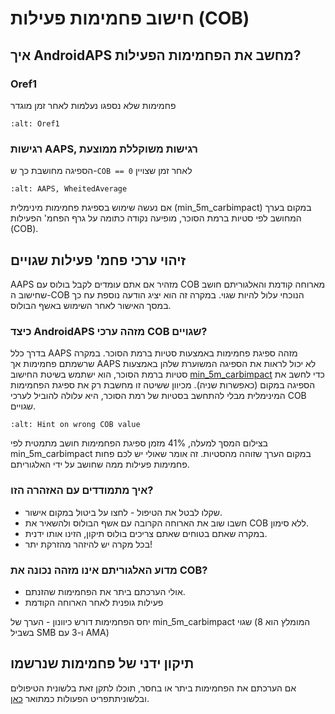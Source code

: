 # חישוב פחמימות פעילות (COB)

## איך AndroidAPS מחשב את הפחמימות הפעילות?

### Oref1

פחמימות שלא נספגו נעלמות לאחר זמן מוגדר

```{image} ../images/cob_oref0_orange_II.png
:alt: Oref1
```

### רגישות AAPS, רגישות משוקללת ממוצעת

הספיגה מחושבת כך ש-`COB == 0` לאחר זמן שצויין

```{image} ../images/cob_aaps2_orange_II.png
:alt: AAPS, WheitedAverage
```

אם נעשה שימוש בספיגת פחמימות מינימלית (min_5m_carbimpact) במקום בערך המחושב לפי סטיות ברמת הסוכר, מופיעה נקודה כתומה על גרף הפחמ' הפעילות (COB).

## זיהוי ערכי פחמ' פעילות שגויים

AAPS מזהיר אם אתם עומדים לקבל בולוס עם COB מארוחה קודמת והאלגוריתם חושב שחישוב ה-COB הנוכחי עלול להיות שגוי. במקרה זה הוא יציג הודעה נוספת עח כך במסך האישור לאחר השימוש באשף הבולוס.

### כיצד AndroidAPS מזהה ערכי COB שגויים?

בדרך כלל AAPS מזהה ספיגת פחמימות באמצעות סטיות ברמת הסוכר. במקרה שרשמתם פחמימות אך AAPS לא יכול לראות את הספיגה המשוערת שלהן באמצעות סטיות ברמת הסוכר, הוא ישתמש בשיטת החישוב [min_5m_carbimpact](../Configuration/Config-Builder.md?highlight=min_5m_carbimpact#absorption-settings) כדי לחשב את הספיגה במקום (כאפשרות שניה). מכיוון ששיטה זו מחשבת רק את ספיגת הפחמימות המינימלית מבלי להתחשב בסטיות של רמת הסוכר, היא עלולה להוביל לערכי COB שגויים.

```{image} ../images/Calculator_SlowCarbAbsorption.png
:alt: Hint on wrong COB value
```

בצילום המסך למעלה, 41% מזמן ספיגת הפחמימות חושב מתמטית לפי min_5m_carbimpact במקום הערך שזוהה מהסטיות.  זה אומר שאולי יש לכם פחות פחמימות פעילות ממה שחושב על ידי האלגוריתם.

### איך מתמודדים עם האזהרה הזו?

- שקלו לבטל את הטיפול - לחצו על ביטול במקום אישור.
- חשבו שוב את הארוחה הקרובה עם אשף הבולוס ולהשאיר את COB ללא סימון.
- במקרה שאתם בטוחים שאתם צריכים בולוס תיקון, הזינו אותו ידנית.
- בכל מקרה יש להיזהר מהזרקת יתר!

### מדוע האלגוריתם אינו מזהה נכונה את COB?

- אולי הערכתם ביתר את הפחמימות שהזנתם.
- פעילות גופנית לאחר הארוחה הקודמת

יחס הפחמימות דורש כיוונון
\- הערך של min_5m_carbimpact שגוי (המומלץ הוא 8 בשביל SMB ו-3 עם AMA)

## תיקון ידני של פחמימות שנרשמו

אם הערכתם את הפחמימות ביתר או בחסר, תוכלו לתקן זאת בלשונית הטיפולים ובלשוניתתפריט הפעולות כמתואר [כאן](../GettingStarted/Screenshots#carb-correction).

